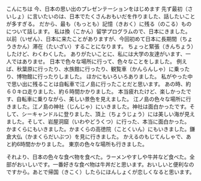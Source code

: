 こんにちは
今、日本の思い出のプレゼンテーションをはじめます
先ず最初（さいしょ）に言いたいのは、日本でたくさんおもいだを作りました、話したいことが多すぎる。
だから、最も（もっとも）記憶（きおく）に残る（のこる）ものについて話します。
私は換（こかん）留学プログラムので、日本にきました。
以前（いぜん）、日本に来たことがありますが、今回初めて日本に長期間（ちょうきかん）滞在（たいざい）することになります。
ちょっと緊張（きんちょう）したけど、わくわくした。
ありがたいことに、私には大学の友達がいます、一人ではありませ。
日本で色々な場所に行って、色々なことをしました。
例えば、秋葉原に行ったり、水族館に行ったり、観覧車（かんらんしゃ）に乗ったり、博物館に行ったりしました。
ほかにもいろいろありました。
私がやった中で思い出に残ることは自転車で江ノ島に行ったことだと思います。
あの時、約６０キロ走りました、約６時間かかりました。
本当疲れたけど、楽しかったです、自転車に乗りながら、美しい景色を見えました。
江ノ島の色々な場所に行きました。江ノ島の神社（じんじゃ）にいきました。神社は面白かったです。そして、シーキャンドルに登りました、頂上（ちょうじょう）には美しい海が見えました。そして、岩屋洞窟（いわやどうくつ）に行った、本当に面白かった。
かまくらにもいきました。かまくらの高徳院（ことくいん）にもいきました。鎌倉大仏（かまくらだいぶつ）を見に行きました。
かえるのもじてんしゃで、あと約6時間かかりました。
東京の色々な場所も行きました。

それより、日本の色々な食べ物を食べた。ラーメンやすしや牛丼など食べた。全部がおいしいです。一番好きな食べ物は牛丼だと思います。おいしいと便利なのですから。あとで帰国（きこく）したらにほんしょくが恋しくなると思います。
